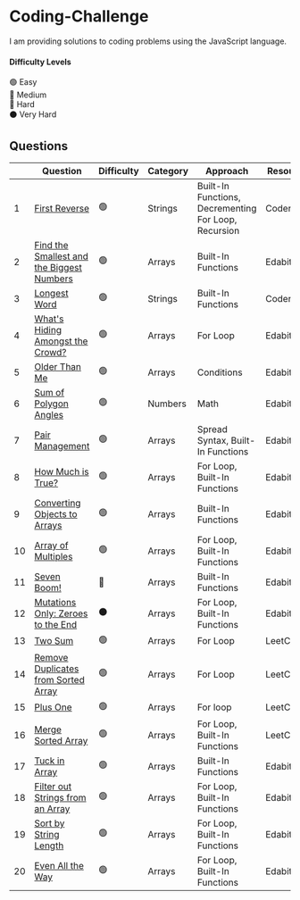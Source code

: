 # Coding-Challenge
I am providing solutions to coding problems using the JavaScript language.
#### Difficulty Levels

🟢 Easy  
🔵 Medium  
🔴 Hard  
⚫️ Very Hard

## Questions

| | Question                                                      | Difficulty | Category             | Approach                 |Resource|
|-| ------------------------------------------------------------- | ---------- | -------------------- | ------------------------ |-----|
|1| [First Reverse](First%20Reverse.md) |     🟢     | Strings             | Built-In Functions, Decrementing For Loop, Recursion  | Coderbyte|
|2| [Find the Smallest and the Biggest Numbers](Find%20the%20Smallest%20and%20Biggest%20Numbers.md)| 🟢| Arrays | Built-In Functions|Edabit|
|3| [Longest Word](Longest%20Word.md)                           |     🟢     |       Strings       | Built-In Functions  |Coderbyte|
|4| [What's Hiding Amongst the Crowd?](What's%20Hiding%20Amongst%20the%20Crowd%3F.md)  |     🟢     |       Arrays       | For Loop  |Edabit|
|5| [Older Than Me](Older%20Than%20Me.md)  |     🟢     |       Arrays       | Conditions  | Edabit|
|6|[Sum of Polygon Angles](Sum%20of%20Polygon%20Angles.md) |     🟢     |       Numbers       | Math  | Edabit|
|7|[Pair Management](Pair%20Management.md)  |     🟢     |       Arrays       | Spread Syntax, Built-In Functions  | Edabit|
|8|[How Much is True?](How%20Much%20is%20True%3F.md)  |     🟢     |       Arrays       |  For Loop, Built-In Functions | Edabit|
|9|[Converting Objects to Arrays](Converting%20Objects%20to%20Arrays.md)   |     🟢     |       Arrays       |  Built-In Functions |Edabit|
|10|[Array of Multiples](Array%20of%20Multiples.md)   |     🟢     |       Arrays       |  For Loop, Built-In Functions |Edabit|
|11|[Seven Boom!](Seven%20Boom!.md)   |     🔵   |       Arrays       |  Built-In Functions |Edabit|
|12|[Mutations Only: Zeroes to the End](https://github.com/Code1PK/Coding-Challenge/blob/main/Mutations%20Only:%20Zeroes%20to%20the%20End.md)|⚫️|Arrays|   For Loop, Built-In Functions |Edabit|
|13|[Two Sum](Two%20Sum.md)  |     🟢     |       Arrays       |  For Loop | LeetCode |
|14|[Remove Duplicates from Sorted Array](Remove%20Duplicates%20from%20Sorted%20Array.md)   |     🟢     |       Arrays       |  For Loop | LeetCode |
|15|[Plus One](Plus%20One.md)   |     🟢     |       Arrays       |  For loop | LeetCode |
|16|[Merge Sorted Array](Merge%20Sorted%20Array.md)   |     🟢     |       Arrays       |  For Loop, Built-In Functions | LeetCode |
|17|[Tuck in Array](Tuck%20in%20Array.md)   |     🟢     |       Arrays       |  Built-In Functions | Edabit|
|18|[Filter out Strings from an Array](Filter%20out%20Strings%20from%20an%20Array.md)   |     🟢     |       Arrays       |  For Loop, Built-In Functions | Edabit|
|19|[Sort by String Length](Sort%20by%20String%20Length.md)   |     🟢     |       Arrays       |  For Loop, Built-In Functions | Edabit|
|20|[Even All the Way](Even%20All%20the%20Way.md)   |     🟢     |       Arrays       |  For Loop, Built-In Functions | Edabit|
